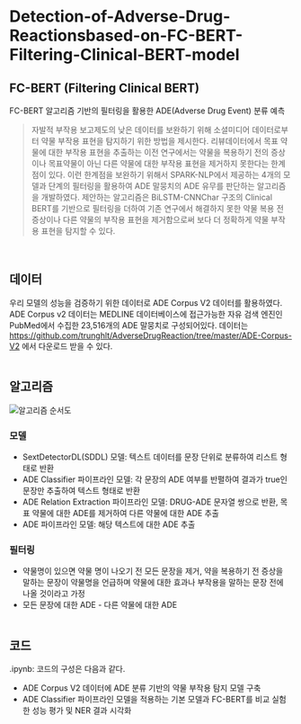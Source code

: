 # Detection-of-Adverse-Drug-Reactionsbased-on-FC-BERT-Filtering-Clinical-BERT-model

## FC-BERT (Filtering Clinical BERT)
FC-BERT 알고리즘 기반의 필터링을 활용한 ADE(Adverse Drug Event) 분류 예측
> 자발적 부작용 보고제도의 낮은 데이터를 보완하기 위해 소셜미디어 데이터로부터 약물 부작용 표현을 탐지하기 위한 방법을 제시한다. 
> 리뷰데이터에서 목표 약물에 대한 부작용 표현을 추출하는 이전 연구에서는 약물을 복용하기 전의 증상이나 
> 목표약물이 아닌 다른 약물에 대한 부작용 표현을 제거하지 못한다는 한계점이 있다. 이런 한계점을 보완하기 위해서 
> SPARK-NLP에서 제공하는 4개의 모델과 단계의 필터링을 활용하여 ADE 말뭉치의 ADE 유무를 판단하는 알고리즘을 개발하였다. 
> 제안하는 알고리즘은 BiLSTM-CNNChar 구조의 Clinical BERT를 기반으로 필터링을 더하여 
> 기존 연구에서 해결하지 못한 약물 복용 전 증상이나 다른 약물의 부작용 표현을 제거함으로써 
> 보다 더 정확하게 약물 부작용 표현을 탐지할 수 있다.
</br>

## 데이터
우리 모델의 성능을 검증하기 위한 데이터로 ADE Corpus V2 데이터를 활용하였다. 
ADE Corpus v2 데이터는 MEDLINE 데이터베이스에 접근가능한 자유 검색 엔진인 
PubMed에서 수집한 23,516개의 ADE 말뭉치로 구성되어있다. 데이터는 
https://github.com/trunghlt/AdverseDrugReaction/tree/master/ADE-Corpus-V2 에서 다운로드 받을 수 있다.
<br></br> 

## 알고리즘
![알고리즘 순서도](https://user-images.githubusercontent.com/44535488/159202519-495f3b82-0499-4b5f-a707-2a7e8afae863.jpg)
### 모델
+ SextDetectorDL(SDDL) 모델: 텍스트 데이터를 문장 단위로 분류하여 리스트 형태로 반환
+  ADE Classifier 파이프라인 모델: 각 문장의 ADE 여부를 반펼하여 결과가 true인 문장만 추출하여 텍스트 형태로 반환
+  ADE Relation Extraction 파이프라인 모델: DRUG-ADE 문자열 쌍으로 반환, 목표 약물에 대한 ADE를 제거하여 다른 약물에 대한 ADE 추출
+  ADE 파이프라인 모델: 해당 텍스트에 대한 ADE 추출
### 필터링
+ 약물명이 있으면 약물 명이 나오기 전 모든 문장을 제거, 약을 복용하기 전 증상을 말하는 문장이 약물명을 언급하며 약물에 대한 효과나 부작용을 말하는 문장 전에 나올 것이라고 가정
+ 모든 문장에 대한 ADE - 다른 약물에 대한 ADE
<br></br>

## 코드
.ipynb: 코드의 구성은 다음과 같다.
+ ADE Corpus V2 데이터에 ADE 분류 기반의 약물 부작용 탐지 모델 구축
+ ADE Classifier 파이프라인 모델을 적용하는 기본 모델과 FC-BERT를 비교 실험한 성능 평가 및 NER 결과 시각화
